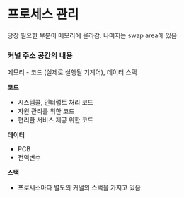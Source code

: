 # 프로세스 관리

당장 필요한 부분이 메모리에 올라감. 나머지는 swap area에 있음

### 커널 주소 공간의 내용

메모리 - 코드 (실제로 실행될 기계어), 데이터 스택

**코드** 

- 시스템콜, 인터럽트 처리 코드
- 자원 관리를 위한 코드
- 편리한 서비스 제공 위한 코드

**데이터** 

- PCB
- 전역변수

**스택**

- 프로세스마다 별도의 커널의 스택을 가지고 있음
